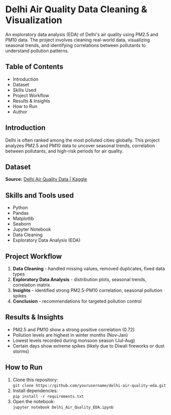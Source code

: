 # Delhi Air Quality Data Cleaning & Visualization

An exploratory data analysis (EDA) of Delhi's air quality using PM2.5 and PM10 data.
The project involves cleaning real-world data, visualizing seasonal trends,
and identifying correlations between pollutants to understand pollution patterns.

## Table of Contents
- Introduction
- Dataset
- Skills Used
- Project Workflow
- Results & Insights
- How to Run
- Author

## Introduction

Delhi is often ranked among the most polluted cities globally.
This project analyzes PM2.5 and PM10 data to uncover seasonal trends,
correlation between pollutants, and high-risk periods for air quality.

## Dataset
**Source:** [Delhi Air Quality Data | Kaggle](https://www.kaggle.com/datasets/kunshbhatia/delhi-air-quality-dataset/)  

## Skills and Tools used
- Python
- Pandas
- Matplotlib
- Seaborn
- Jupyter Notebook
- Data Cleaning
- Exploratory Data Analysis (EDA)

## Project Workflow
1. **Data Cleaning** - handled missing values, removed duplicates, fixed data types  
2. **Exploratory Data Analysis** - distribution plots, seasonal trends, correlation matrix  
3. **Insights** - identified strong PM2.5-PM10 correlation, seasonal pollution spikes  
4. **Conclusion** - recommendations for targeted pollution control


## Results & Insights
- PM2.5 and PM10 show a strong positive correlation (0.72)  
- Pollution levels are highest in winter months (Nov-Jan)  
- Lowest levels recorded during monsoon season (Jul-Aug)  
- Certain days show extreme spikes (likely due to Diwali fireworks or dust storms)

## How to Run
1. Clone this repository:  
`git clone https://github.com/yourusername/delhi-air-quality-eda.git`
2. Install dependencies:  
`pip install -r requirements.txt`
3. Open the notebook:  
`jupyter notebook Delhi_Air_Quality_EDA.ipynb`

